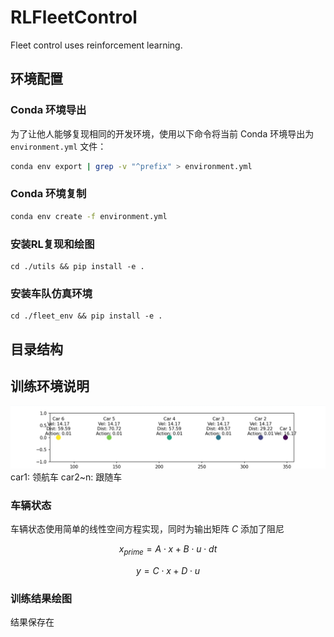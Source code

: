 # RLFleetControl

Fleet control uses reinforcement learning.

## 环境配置
### Conda 环境导出
为了让他人能够复现相同的开发环境，使用以下命令将当前 Conda 环境导出为 `environment.yml` 文件：
```bash
conda env export | grep -v "^prefix" > environment.yml
```
### Conda 环境复制
```bash
conda env create -f environment.yml
```
### 安装RL复现和绘图
    cd ./utils && pip install -e .
### 安装车队仿真环境
    cd ./fleet_env && pip install -e .

## 目录结构

## 训练环境说明
![render](./assets/render.png "可选的标题")
car1: 领航车
car2~n: 跟随车

### 车辆状态
车辆状态使用简单的线性空间方程实现，同时为输出矩阵 $C$ 添加了阻尼

$$x_{prime} = A \cdot x + B \cdot u \cdot dt$$

$$y = C \cdot x + D \cdot u$$


### 训练结果绘图
结果保存在
